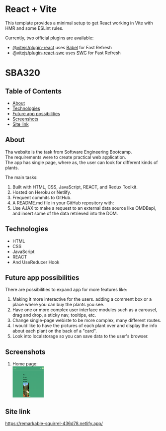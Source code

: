 # React + Vite

This template provides a minimal setup to get React working in Vite with HMR and some ESLint rules.

Currently, two official plugins are available:

- [@vitejs/plugin-react](https://github.com/vitejs/vite-plugin-react/blob/main/packages/plugin-react/README.md) uses [Babel](https://babeljs.io/) for Fast Refresh
- [@vitejs/plugin-react-swc](https://github.com/vitejs/vite-plugin-react-swc) uses [SWC](https://swc.rs/) for Fast Refresh
# SBA320

## Table of Contents

- [About](#about)
- [Technologies](#technologies)
- [Future app possibilities](#future-app-possibilities)
- [Screenshots](#screenshots)
- [Site link](#site-link)

## About

Tha website is the task from Software Engineering Bootcamp.
<br>
The requirements were to create practical web application.
<br>The app has single page, where as, the user can look for different kinds of plants.
<br>

The main tasks:

1. Built with HTML, CSS, JavaScript, REACT, and Redux Toolkit.
2. Hosted on Heroku or Netlify.
3. Frequent commits to GitHub.
4. A README.md file in your GitHub repository with:
5. Use AJAX to make a request to an external data source like OMDBapi, and insert some of the data retrieved into the DOM.

## Technologies

- HTML
- CSS
- JavaScript
- REACT
- And UseReducer Hook

## Future app possibilities

There are possibilities to expand app for more features like:

1. Making it more interactive for the users. adding a comment box or a place where you can buy the plants you see.
2. Have one or more complex user interface modules such as a carousel, drag and drop, a sticky nav, tooltips, etc.
3. Change single-page webiste to be more complex, many different routes.
4. I would like to have the pictures of each plant over and display the info about each plant on the back of a "card".
5. Look into localstorage so you can save data to the user's browser.

## Screenshots

1. Home page:
   <br>
   <img src="./src/static/320-react.png" width="100" height="100">

## Site link

https://remarkable-squirrel-436d78.netlify.app/
